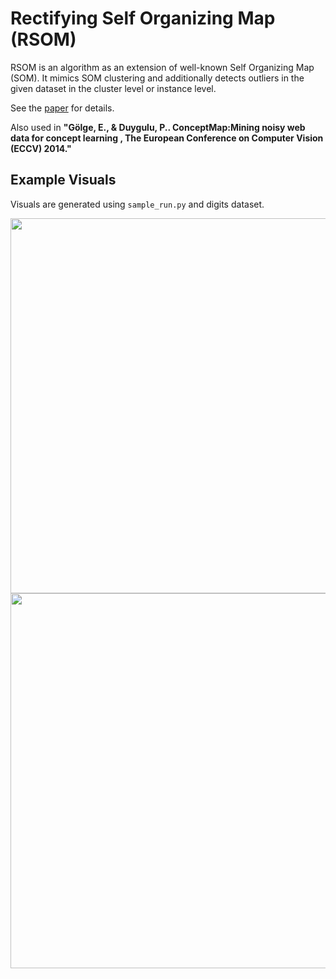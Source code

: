 Rectifying Self Organizing Map (RSOM)
===============================

RSOM is an algorithm as an extension of well-known Self Organizing Map (SOM). It mimics SOM clustering and additionally detects outliers in the given dataset in the cluster level or instance level.

See the [paper](https://arxiv.org/abs/1312.4384) for details.

Also used in <b>"Gölge, E., & Duygulu, P.. ConceptMap:Mining noisy web data for concept learning , The European Conference on Computer Vision (ECCV) 2014." </b>


## Example Visuals

Visuals are generated using ```sample_run.py``` and digits dataset.

<img src="https://github.com/egolge/RSOM/blob/master/visuals/2d_projection.png" width="600">

<img src="https://github.com/egolge/RSOM/blob/master/visuals/som_latice.png" width="600">
